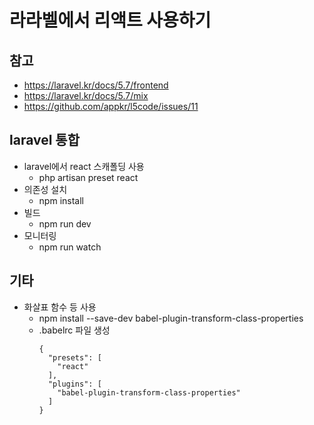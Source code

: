 # 라라벨에서 리액트 사용하기

## 참고
* https://laravel.kr/docs/5.7/frontend
* https://laravel.kr/docs/5.7/mix
* https://github.com/appkr/l5code/issues/11

## laravel 통합
* laravel에서 react 스캐폴딩 사용
	* php artisan preset react
* 의존성 설치
	* npm install
* 빌드
	* npm run dev
* 모니터링
	* npm run watch

## 기타
* 화살표 함수 등 사용
	* npm install --save-dev babel-plugin-transform-class-properties
	* .babelrc 파일 생성
		```
		{
		  "presets": [
		    "react"
		  ],
		  "plugins": [
		    "babel-plugin-transform-class-properties"
		  ]
		}
		```